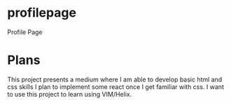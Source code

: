 # profilepage
Profile Page

# Plans
This project presents a medium where I am able to develop basic html and css skills
I plan to implement some react once I get familiar with css.
I want to use this project to learn using VIM/Helix.
